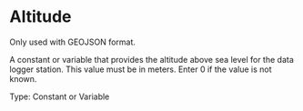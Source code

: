# Altitude

Only used with GEOJSON format.

A constant or variable that provides the altitude above sea level for the data logger station. This value must be in meters. Enter 0 if the value is not known.

Type: Constant or Variable
